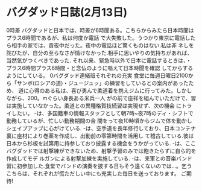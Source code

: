 # バグダッド日誌(2月13日)

0時差
バグダッドと日本では、時差が6時聞ある。こちらからみたら日本時聞はプラス6時聞であるが、私は何度か電話
で大失敗した。うつかり東京に電話したら相手の家では、貢夜中だった。夜中の電話ほど驚くものはない.私は非
ネしを詫びたが、自分の至らなさが情けなかった.相手に思いやりの気持ちがあれば、当然気がつくべきであった.
それ以来、緊急時以外で日本に電話するときは、・プラス6時間プラス6時間・と念仏のように嘔えて日本時聞を確認
してからするようにしている。
0バグダッド連緒班それぞれの充実
食堂に毎週日曜日2100から「サンボ(ロシアの道)・ジュージュッ」の練習をしているとの案内があったため、
道に心得のある私は、喜び勇んで柔道着を携えジムに行ってみた。しかしながら、200。mぐらい身長ある米兵一人
がの前で座祥を組んでいただけで、習は実施していなかった。柔道との異種格賀技続習は実現せず、次の機会
にトライしたい。
-は、多国籍車の情報スタッフとして朝7時~夜7時のディ・シフトで動務しているが、忙しい動務期間の合
間をって夜10時頃からジムで体を動かしシェイプアップに心がけている.
-は、空手道を長年修行しており、日本コンテナ裏に座材により巻薬を作成し、出動前の零第時間を活用し
て稽古している.彼は日本から杉板を試第用に持参しており披露する機会をうかがっている.
-は、ここバグダッドでは射撃練ができないため、射撃予習のみでは飽きたらずに自ら的を作成してモデ
ルガンによる射撃加練を実施している.
-は、来軍との音楽バンド習に初参加した.食堂でバンドの演奏を披する日もそう遠くないのでは…。乞う
こちらは、それぞれが慌ただしい中にも充実した毎日を送っております。
ご期待!
